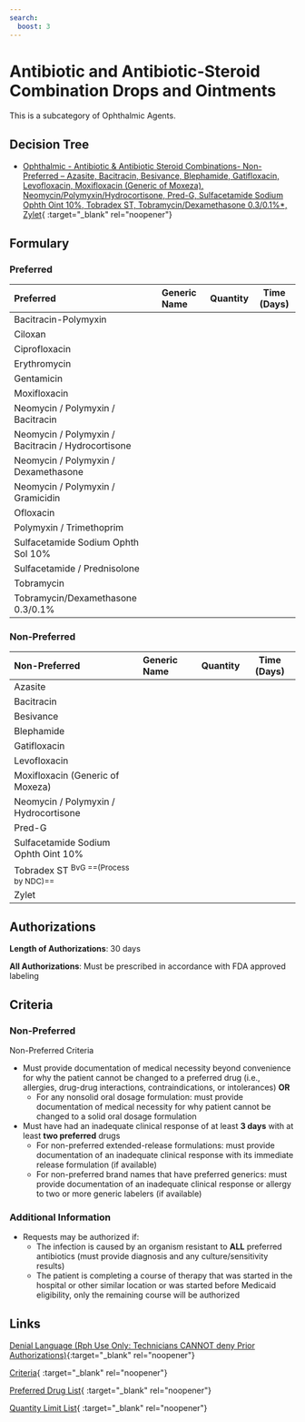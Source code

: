 ```yaml
---
search:
  boost: 3
---
```


# Antibiotic and Antibiotic-Steroid Combination Drops and Ointments

This is a subcategory of Ophthalmic Agents.

## Decision Tree

- [Ophthalmic - Antibiotic & Antibiotic Steroid Combinations- Non-Preferred – Azasite, Bacitracin, Besivance, Blephamide, Gatifloxacin, Levofloxacin, Moxifloxacin (Generic of Moxeza), Neomycin/Polymyxin/Hydrocortisone, Pred-G, Sulfacetamide Sodium Ophth Oint 10%, Tobradex ST, Tobramycin/Dexamethasone 0.3/0.1%*, Zylet](https://forms.office.com/Pages/ResponsePage.aspx?id=nPhjxpvvj0G9PUHkbAzgaN9UYz8EqmlIs3_TYn4TbXBUQlJaQ05DUk5XT1BDN1kwUjIyQjVXOUxCQyQlQCN0PWcu){ :target="_blank" rel="noopener"}

## Formulary

### Preferred

| Preferred                                          | Generic Name                               |         Quantity          |        Time (Days)        |
|:---------------------------------------------------|:-------------------------------------------|:-------------------------:|:-------------------------:|
| Bacitracin-Polymyxin                               |                                            |                           |                           |
| Ciloxan                                            |                                            |                           |                           |
| Ciprofloxacin                                      |                                            |                           |                           |
| Erythromycin                                       |                                            |                           |                           |
| Gentamicin                                         |                                            |                           |                           |
| Moxifloxacin                                       |                                            |                           |                           |
| Neomycin / Polymyxin / Bacitracin                  |                                            |                           |                           |
| Neomycin / Polymyxin / Bacitracin / Hydrocortisone |                                            |                           |                           |
| Neomycin / Polymyxin / Dexamethasone               |                                            |                           |                           |
| Neomycin / Polymyxin / Gramicidin                  |                                            |                           |                           |
| Ofloxacin                                          |                                            |                           |                           |
| Polymyxin / Trimethoprim                           |                                            |                           |                           |
| Sulfacetamide Sodium Ophth Sol 10%                 |                                            |                           |                           |
| Sulfacetamide / Prednisolone                       |                                            |                           |                           |
| Tobramycin                                         |    |    |   |
| Tobramycin/Dexamethasone 0.3/0.1%                  |                                            |                           |                           |

### Non-Preferred

| Non-Preferred                                                                                                 | Generic Name | Quantity | Time (Days) |
|:--------------------------------------------------------------------------------------------------------------|:-------------|:--------:|:-----------:|
| Azasite                                                                                                       |              |          |             |
| Bacitracin                                                                                                    |              |          |             |
| Besivance                                                                                                     |              |          |             |
| Blephamide                                                                                                    |              |          |             |
| Gatifloxacin                                                                                                  |              |          |             |
| Levofloxacin                                                                                                  |              |          |             |
| Moxifloxacin (Generic of Moxeza)                                                                              |              |          |             |
| Neomycin / Polymyxin / Hydrocortisone                                                                         |              |          |             |
| Pred-G                                                                                                        |              |          |             |
| Sulfacetamide Sodium Ophth Oint 10%                                                                           |              |          |             |
| Tobradex ST <sup>BvG ==(Process by NDC)==</sup>                                                                                    |              |          |             |
| Zylet                                                                                                         |              |          |             |

## Authorizations

**Length of Authorizations**: 30 days

**All Authorizations**: Must be prescribed in accordance with FDA approved labeling

## Criteria

### Non-Preferred

Non-Preferred Criteria

- Must provide documentation of medical necessity beyond convenience for why the patient cannot be changed to a preferred drug (i.e., allergies, drug-drug interactions, contraindications, or intolerances) **OR**
    - For any nonsolid oral dosage formulation: must provide documentation of medical necessity for why patient cannot be changed to a solid oral dosage formulation
- Must have had an inadequate clinical response of at least **3 days** with at least **two preferred** drugs
    - For non-preferred extended-release formulations: must provide documentation of an inadequate clinical response with its immediate release formulation (if available)
    - For non-preferred brand names that have preferred generics: must provide documentation of an inadequate clinical response or allergy to two or more generic labelers (if available)

### Additional Information

- Requests may be authorized if:
    - The infection is caused by an organism resistant to **ALL** preferred antibiotics (must provide diagnosis and any culture/sensitivity results)
    - The patient is completing a course of therapy that was started in the hospital or other similar location or was started before Medicaid eligibility, only the remaining course will be authorized

## Links

[Denial Language (Rph Use Only: Technicians CANNOT deny Prior Authorizations)](https://mygainwell-my.sharepoint.com.mcas.ms/:w:/r/personal/rachel_carpenter_gainwelltechnologies_com/_layouts/15/Doc.aspx?sourcedoc=%7BCD777F63-7F18-4713-8D6A-B043BEE631F5%7D&file=Denial%20Language%20Updated%2009112023.docx&action=embedview&mobileredirect=true&wdStartOn=82&cid=f4472ece-6d4f-4694-b0c5-c150a2f53fea){:target="_blank" rel="noopener"} </br>

[Criteria](https://medicaid.ohio.gov/static/PHM/drug-coverage/20231001+UPDL+Criteria+_v2.FINAL.pdf#page=86){ :target="_blank" rel="noopener"}

[Preferred Drug List](https://medicaid.ohio.gov/static/PHM/drug-coverage/20230701_UPDL_FINAL_ODM.approved.v2.pdf#page=28){ :target="_blank" rel="noopener"}

[Quantity Limit List](https://pharmacy.medicaid.ohio.gov/sites/default/files/20230101_Ohio_Medicaid_Quantity_Document_APPROVED.pdf){ :target="_blank" rel="noopener"}
